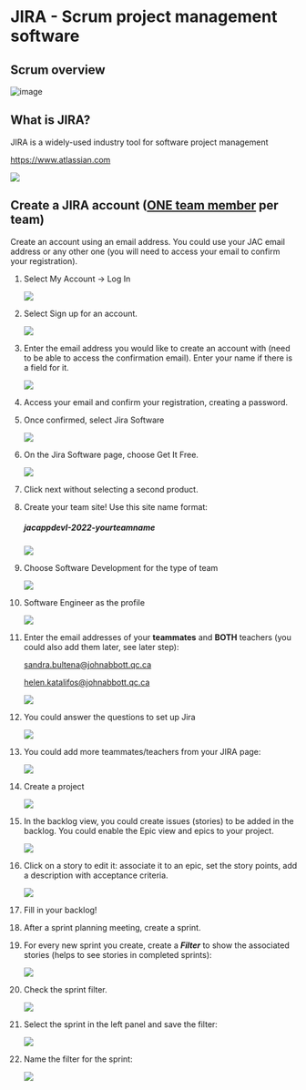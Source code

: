 # JIRA - Scrum project management software

## Scrum overview

![image](./Images/Scrum_cycle.png)



## What is JIRA?

JIRA is a widely-used industry tool for software project management

https://www.atlassian.com

![](./Images/atlassian.PNG)

## Create a JIRA account (<u>**ONE team member**</u> per team)

Create an account using an email address. You could use your JAC email address or any other one (you will need to access your email to confirm your registration).

1. Select My Account -> Log In

   ![](./Images/LogInAtlassian.PNG)

   

2. Select Sign up for an account.

   ![](./Images/signUp.PNG)

3. Enter the email address you would like to create an account with (need to be able to access the confirmation email). Enter your name if there is a field for it.

   ![](./Images/addEmail.PNG)

4. Access your email and confirm your registration, creating a password.

5. Once confirmed, select Jira Software

   ![](./Images/chooseJIRA.PNG)

   

6. On the Jira Software page, choose Get It Free.

   ![](./Images/GetItFree.PNG)

   

7. Click next without selecting a second product.

8. Create your team site! Use this site name format:

   ##### **jacappdevI-2022-yourteamname**

   ![](./Images/teamName.PNG)

9. Choose Software Development for the type of team

   ![](./Images/softwareDev.PNG)

10. Software Engineer as the profile <!--(Software Developer and Software Engineer are often used interchangeably even though you technically need an engineer certification to be called an engineer in an official capacity)-->

    ![](./Images/SoftEng.PNG)

11. Enter the email addresses of your **teammates** and **BOTH** teachers (you could also add them later, see later step):

    sandra.bultena@johnabbott.qc.ca

    helen.katalifos@johnabbott.qc.ca

    

    ![](./Images/teammates.PNG)

12. You could answer the questions to set up Jira

    ![](./Images/newToJira.PNG)

13. You could add more teammates/teachers from your JIRA page:

    ![](./Images/addMoreTeammates.PNG)

14. Create a project

    ![](./Images/AddProject.PNG)

15. In the backlog view, you could create issues (stories) to be added in the backlog. You could enable the Epic view and epics to your project.

    ![](./Images/backlogView.PNG)

16. Click on a story to edit it: associate it to an epic, set the story points, add a description with acceptance criteria.

    ![](./Images/storyEdit.PNG)

    

17. Fill in your backlog!

18. After a sprint planning meeting, create a sprint.

19. For every new sprint you create, create a ***Filter*** to show the associated stories (helps to see stories in completed sprints):

    ![](./Images/filter.PNG)

    

20. Check the sprint filter.

    ![](./Images/sprintFilter.PNG)

    

21. Select the sprint in the left panel and save the filter:

    ![](./Images/sprintFilterSave.PNG)

22. Name the filter for the sprint:

    ![](./Images/saveFilter.PNG)


